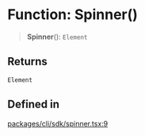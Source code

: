 # Function: Spinner()

> **Spinner**(): `Element`

## Returns

`Element`

## Defined in

[packages/cli/sdk/spinner.tsx:9](https://github.com/andreisergiu98/baeta/blob/4c16a2c8fa14b6d48e42b6a2c2893542bd64b987/packages/cli/sdk/spinner.tsx#L9)

